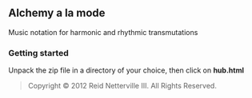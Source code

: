 Alchemy a la mode 
------------------

Music notation for harmonic and rhythmic transmutations 

### Getting started 

 Unpack the zip file in a directory of your choice, then click on **hub.html**
 

> Copyright &#169; 2012 Reid Netterville III. All Rights Reserved.